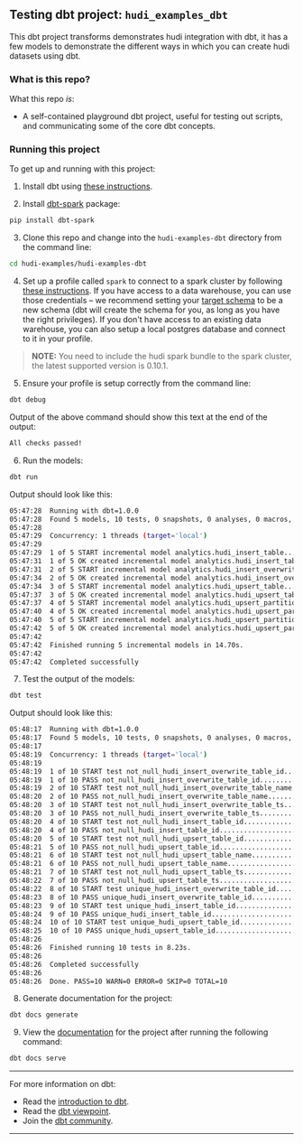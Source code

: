 ## Testing dbt project: `hudi_examples_dbt`

This dbt project transforms demonstrates hudi integration with dbt, it has a few models to demonstrate the different ways in which you can create hudi datasets using dbt.

### What is this repo?
What this repo _is_:
- A self-contained playground dbt project, useful for testing out scripts, and communicating some of the core dbt concepts.

### Running this project
To get up and running with this project:
1. Install dbt using [these instructions](https://docs.getdbt.com/docs/installation).

2. Install [dbt-spark](https://github.com/dbt-labs/dbt-spark) package:
```bash
pip install dbt-spark
```

3. Clone this repo and change into the `hudi-examples-dbt` directory from the command line:
```bash
cd hudi-examples/hudi-examples-dbt
```

4. Set up a profile called `spark` to connect to a spark cluster by following [these instructions](https://docs.getdbt.com/reference/warehouse-profiles/spark-profile). If you have access to a data warehouse, you can use those credentials – we recommend setting your [target schema](https://docs.getdbt.com/docs/configure-your-profile#section-populating-your-profile) to be a new schema (dbt will create the schema for you, as long as you have the right privileges). If you don't have access to an existing data warehouse, you can also setup a local postgres database and connect to it in your profile.

> **NOTE:** You need to include the hudi spark bundle to the spark cluster, the latest supported version is 0.10.1.

5. Ensure your profile is setup correctly from the command line:
```bash
dbt debug
```

Output of the above command should show this text at the end of the output:
```bash
All checks passed!
```

6. Run the models:
```bash
dbt run
```

Output should look like this:
```bash
05:47:28  Running with dbt=1.0.0
05:47:28  Found 5 models, 10 tests, 0 snapshots, 0 analyses, 0 macros, 0 operations, 0 seed files, 0 sources, 0 exposures, 0 metrics
05:47:28
05:47:29  Concurrency: 1 threads (target='local')
05:47:29
05:47:29  1 of 5 START incremental model analytics.hudi_insert_table...................... [RUN]
05:47:31  1 of 5 OK created incremental model analytics.hudi_insert_table................. [OK in 2.61s]
05:47:31  2 of 5 START incremental model analytics.hudi_insert_overwrite_table............ [RUN]
05:47:34  2 of 5 OK created incremental model analytics.hudi_insert_overwrite_table....... [OK in 3.19s]
05:47:34  3 of 5 START incremental model analytics.hudi_upsert_table...................... [RUN]
05:47:37  3 of 5 OK created incremental model analytics.hudi_upsert_table................. [OK in 2.68s]
05:47:37  4 of 5 START incremental model analytics.hudi_upsert_partitioned_cow_table...... [RUN]
05:47:40  4 of 5 OK created incremental model analytics.hudi_upsert_partitioned_cow_table. [OK in 2.60s]
05:47:40  5 of 5 START incremental model analytics.hudi_upsert_partitioned_mor_table...... [RUN]
05:47:42  5 of 5 OK created incremental model analytics.hudi_upsert_partitioned_mor_table. [OK in 2.53s]
05:47:42
05:47:42  Finished running 5 incremental models in 14.70s.
05:47:42
05:47:42  Completed successfully
```
7. Test the output of the models:
```bash
dbt test
```
Output should look like this:
```bash
05:48:17  Running with dbt=1.0.0
05:48:17  Found 5 models, 10 tests, 0 snapshots, 0 analyses, 0 macros, 0 operations, 0 seed files, 0 sources, 0 exposures, 0 metrics
05:48:17
05:48:19  Concurrency: 1 threads (target='local')
05:48:19
05:48:19  1 of 10 START test not_null_hudi_insert_overwrite_table_id...................... [RUN]
05:48:19  1 of 10 PASS not_null_hudi_insert_overwrite_table_id............................ [PASS in 0.50s]
05:48:19  2 of 10 START test not_null_hudi_insert_overwrite_table_name.................... [RUN]
05:48:20  2 of 10 PASS not_null_hudi_insert_overwrite_table_name.......................... [PASS in 0.45s]
05:48:20  3 of 10 START test not_null_hudi_insert_overwrite_table_ts...................... [RUN]
05:48:20  3 of 10 PASS not_null_hudi_insert_overwrite_table_ts............................ [PASS in 0.47s]
05:48:20  4 of 10 START test not_null_hudi_insert_table_id................................ [RUN]
05:48:20  4 of 10 PASS not_null_hudi_insert_table_id...................................... [PASS in 0.44s]
05:48:20  5 of 10 START test not_null_hudi_upsert_table_id................................ [RUN]
05:48:21  5 of 10 PASS not_null_hudi_upsert_table_id...................................... [PASS in 0.38s]
05:48:21  6 of 10 START test not_null_hudi_upsert_table_name.............................. [RUN]
05:48:21  6 of 10 PASS not_null_hudi_upsert_table_name.................................... [PASS in 0.40s]
05:48:21  7 of 10 START test not_null_hudi_upsert_table_ts................................ [RUN]
05:48:22  7 of 10 PASS not_null_hudi_upsert_table_ts...................................... [PASS in 0.38s]
05:48:22  8 of 10 START test unique_hudi_insert_overwrite_table_id........................ [RUN]
05:48:23  8 of 10 PASS unique_hudi_insert_overwrite_table_id.............................. [PASS in 1.32s]
05:48:23  9 of 10 START test unique_hudi_insert_table_id.................................. [RUN]
05:48:24  9 of 10 PASS unique_hudi_insert_table_id........................................ [PASS in 1.26s]
05:48:24  10 of 10 START test unique_hudi_upsert_table_id................................. [RUN]
05:48:25  10 of 10 PASS unique_hudi_upsert_table_id....................................... [PASS in 1.29s]
05:48:26
05:48:26  Finished running 10 tests in 8.23s.
05:48:26
05:48:26  Completed successfully
05:48:26
05:48:26  Done. PASS=10 WARN=0 ERROR=0 SKIP=0 TOTAL=10
```

8. Generate documentation for the project:
```bash
dbt docs generate
```

9. View the [documentation](http://127.0.0.1:8080/#!/overview) for the project after running the following command:
```bash
dbt docs serve
```

---
For more information on dbt:
- Read the [introduction to dbt](https://docs.getdbt.com/docs/introduction).
- Read the [dbt viewpoint](https://docs.getdbt.com/docs/about/viewpoint).
- Join the [dbt community](http://community.getdbt.com/).
---